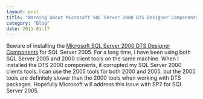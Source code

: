 ```yaml
---
layout: post
title: "Warning about Microsoft SQL Server 2000 DTS Designer Components"
category: "Blog"
date: 2011-01-17
---
```



Beware of installing the [Microsoft SQL Server 2000 DTS Designer Components](http://www.microsoft.com/downloads/details.aspx?FamilyID=D09C1D60-A13C-4479-9B91-9E8B9D835CDC&displaylang=en) for SQL Server 2005\. For a long time, I have been using both SQL Server 2005 and 2000 client tools on the same machine. When I installed the DTS 2000 components, it corrupted my SQL Server 2000 clients tools. I can use the 2005 tools for both 2000 and 2005, but the 2005 tools are definitely slower than the 2000 tools when working with DTS packages. Hopefully Microsoft will address this issue with SP2 for SQL Server 2005.